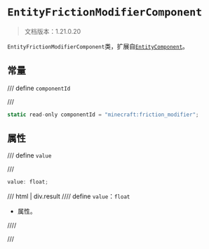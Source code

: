 # `EntityFrictionModifierComponent`

> 文档版本：1.21.0.20

`EntityFrictionModifierComponent`类，扩展自[`EntityComponent`](./entitycomponent.md)。

## 常量

/// define
`componentId`


///

```js
static read-only componentId = "minecraft:friction_modifier";
```


## 属性

/// define
`value`


///

```js
value: float;
```

/// html | div.result
//// define
`value`：`float`

- 属性。


////

///

